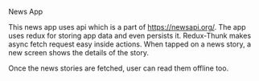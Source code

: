 News App

This news app uses api which is a part of https://newsapi.org/. The app uses redux for storing app data and even persists it. Redux-Thunk makes async fetch request easy inside actions.
When tapped on a news story, a new screen shows the details of the story.

Once the news stories are fetched, user can read them offline too. 
